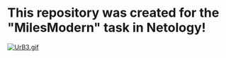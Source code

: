 # This repository was created for the "MilesModern" task in Netology!  
[![UrB3.gif](https://i.postimg.cc/j5TqTnWz/UrB3.gif)](https://postimg.cc/d7Wcm1j1)
